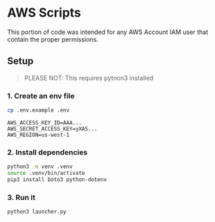 # AWS Scripts

This portion of code was intended for any AWS Account IAM user that contain the proper permissions.

## Setup

> PLEASE NOT: This requires pytnon3 installed

### 1. Create an env file

```bash
cp .env.example .env
```

```.env
AWS_ACCESS_KEY_ID=AAA...
AWS_SECRET_ACCESS_KEY=yXAS...
AWS_REGION=us-west-1
```

### 2. Install dependencies

```bash
python3 -m venv .venv
source .venv/bin/activate
pip3 install boto3 python-dotenv
```

### 3. Run it

```bash
python3 launcher.py
```
